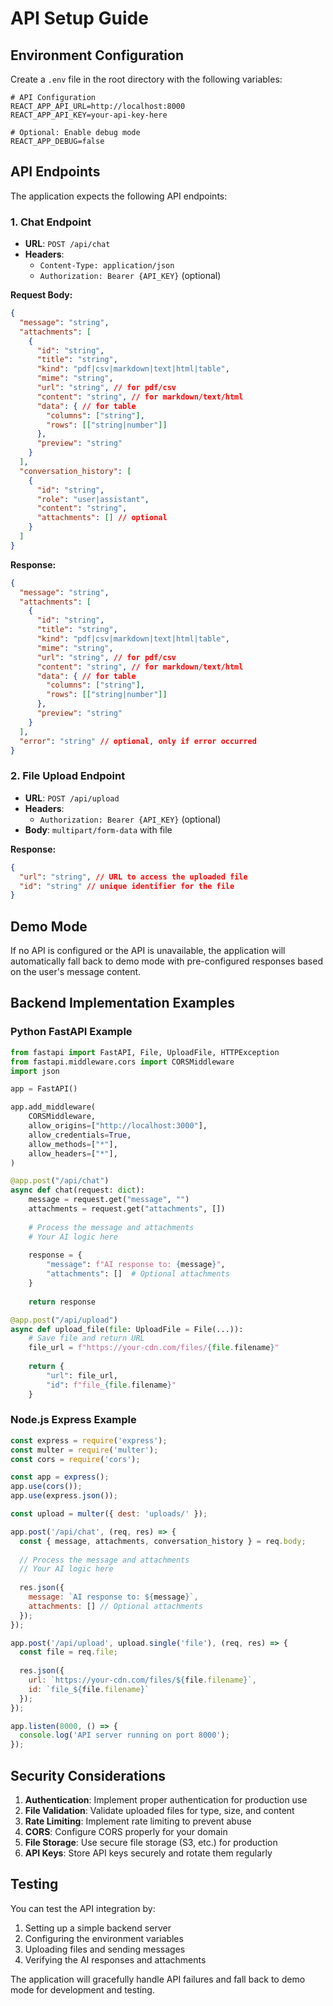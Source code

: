 # API Setup Guide

## Environment Configuration

Create a `.env` file in the root directory with the following variables:

```env
# API Configuration
REACT_APP_API_URL=http://localhost:8000
REACT_APP_API_KEY=your-api-key-here

# Optional: Enable debug mode
REACT_APP_DEBUG=false
```

## API Endpoints

The application expects the following API endpoints:

### 1. Chat Endpoint
- **URL**: `POST /api/chat`
- **Headers**: 
  - `Content-Type: application/json`
  - `Authorization: Bearer {API_KEY}` (optional)

**Request Body:**
```json
{
  "message": "string",
  "attachments": [
    {
      "id": "string",
      "title": "string", 
      "kind": "pdf|csv|markdown|text|html|table",
      "mime": "string",
      "url": "string", // for pdf/csv
      "content": "string", // for markdown/text/html
      "data": { // for table
        "columns": ["string"],
        "rows": [["string|number"]]
      },
      "preview": "string"
    }
  ],
  "conversation_history": [
    {
      "id": "string",
      "role": "user|assistant",
      "content": "string",
      "attachments": [] // optional
    }
  ]
}
```

**Response:**
```json
{
  "message": "string",
  "attachments": [
    {
      "id": "string",
      "title": "string",
      "kind": "pdf|csv|markdown|text|html|table",
      "mime": "string",
      "url": "string", // for pdf/csv
      "content": "string", // for markdown/text/html
      "data": { // for table
        "columns": ["string"],
        "rows": [["string|number"]]
      },
      "preview": "string"
    }
  ],
  "error": "string" // optional, only if error occurred
}
```

### 2. File Upload Endpoint
- **URL**: `POST /api/upload`
- **Headers**: 
  - `Authorization: Bearer {API_KEY}` (optional)
- **Body**: `multipart/form-data` with file

**Response:**
```json
{
  "url": "string", // URL to access the uploaded file
  "id": "string" // unique identifier for the file
}
```

## Demo Mode

If no API is configured or the API is unavailable, the application will automatically fall back to demo mode with pre-configured responses based on the user's message content.

## Backend Implementation Examples

### Python FastAPI Example

```python
from fastapi import FastAPI, File, UploadFile, HTTPException
from fastapi.middleware.cors import CORSMiddleware
import json

app = FastAPI()

app.add_middleware(
    CORSMiddleware,
    allow_origins=["http://localhost:3000"],
    allow_credentials=True,
    allow_methods=["*"],
    allow_headers=["*"],
)

@app.post("/api/chat")
async def chat(request: dict):
    message = request.get("message", "")
    attachments = request.get("attachments", [])
    
    # Process the message and attachments
    # Your AI logic here
    
    response = {
        "message": f"AI response to: {message}",
        "attachments": []  # Optional attachments
    }
    
    return response

@app.post("/api/upload")
async def upload_file(file: UploadFile = File(...)):
    # Save file and return URL
    file_url = f"https://your-cdn.com/files/{file.filename}"
    
    return {
        "url": file_url,
        "id": f"file_{file.filename}"
    }
```

### Node.js Express Example

```javascript
const express = require('express');
const multer = require('multer');
const cors = require('cors');

const app = express();
app.use(cors());
app.use(express.json());

const upload = multer({ dest: 'uploads/' });

app.post('/api/chat', (req, res) => {
  const { message, attachments, conversation_history } = req.body;
  
  // Process the message and attachments
  // Your AI logic here
  
  res.json({
    message: `AI response to: ${message}`,
    attachments: [] // Optional attachments
  });
});

app.post('/api/upload', upload.single('file'), (req, res) => {
  const file = req.file;
  
  res.json({
    url: `https://your-cdn.com/files/${file.filename}`,
    id: `file_${file.filename}`
  });
});

app.listen(8000, () => {
  console.log('API server running on port 8000');
});
```

## Security Considerations

1. **Authentication**: Implement proper authentication for production use
2. **File Validation**: Validate uploaded files for type, size, and content
3. **Rate Limiting**: Implement rate limiting to prevent abuse
4. **CORS**: Configure CORS properly for your domain
5. **File Storage**: Use secure file storage (S3, etc.) for production
6. **API Keys**: Store API keys securely and rotate them regularly

## Testing

You can test the API integration by:

1. Setting up a simple backend server
2. Configuring the environment variables
3. Uploading files and sending messages
4. Verifying the AI responses and attachments

The application will gracefully handle API failures and fall back to demo mode for development and testing.


